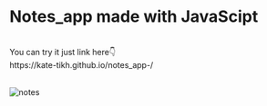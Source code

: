 # Notes_app made with JavaScipt
<br>
You can try it just link here👇
<br>
https://kate-tikh.github.io/notes_app-/
<br>
<br>

![notes](https://user-images.githubusercontent.com/105393600/194057759-7447a532-16c3-45b8-ac3b-40acaa8b4a35.png)
